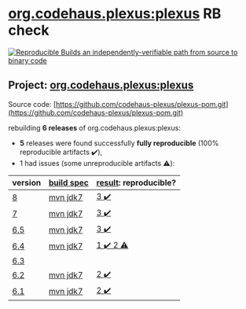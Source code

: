 [org.codehaus.plexus:plexus](https://search.maven.org/artifact/org.codehaus.plexus/plexus/) RB check
=======

[![Reproducible Builds](https://reproducible-builds.org/images/logos/rb.svg) an independently-verifiable path from source to binary code](https://reproducible-builds.org/)

## Project: [org.codehaus.plexus:plexus](https://search.maven.org/artifact/org.codehaus.plexus/plexus/)

Source code: [https://github.com/codehaus-plexus/plexus-pom.git](https://github.com/codehaus-plexus/plexus-pom.git)

rebuilding **6 releases** of org.codehaus.plexus:plexus:
- **5** releases were found successfully **fully reproducible** (100% reproducible artifacts :heavy_check_mark:),
- 1 had issues (some unreproducible artifacts :warning:):

| version | [build spec](BUILDSPEC.md) | [result](https://reproducible-builds.org/docs/jvm/): reproducible? |
| -- | --------- | ------ |
| [8](https://search.maven.org/artifact/org.codehaus.plexus/plexus/8/pom) | [mvn jdk7](plexus-pom-8.buildspec) | [3 :heavy_check_mark: ](plexus-8.buildcompare) |
| [7](https://search.maven.org/artifact/org.codehaus.plexus/plexus/7/pom) | [mvn jdk7](plexus-pom-7.buildspec) | [3 :heavy_check_mark: ](plexus-7.buildcompare) |
| [6.5](https://search.maven.org/artifact/org.codehaus.plexus/plexus/6.5/pom) | [mvn jdk7](plexus-pom-6.5.buildspec) | [3 :heavy_check_mark: ](plexus-6.5.buildcompare) |
| [6.4](https://search.maven.org/artifact/org.codehaus.plexus/plexus/6.4/pom) | [mvn jdk7](plexus-pom-6.4.buildspec) | [1 :heavy_check_mark:  2 :warning:](plexus-6.4.buildcompare) |
| [6.3](https://search.maven.org/artifact/org.codehaus.plexus/plexus/6.3/pom) | | |
| [6.2](https://search.maven.org/artifact/org.codehaus.plexus/plexus/6.2/pom) | [mvn jdk7](plexus-pom-6.2.buildspec) | [2 :heavy_check_mark: ](plexus-6.2.buildcompare) |
| [6.1](https://search.maven.org/artifact/org.codehaus.plexus/plexus/6.1/pom) | [mvn jdk7](plexus-pom-6.1.buildspec) | [2 :heavy_check_mark: ](plexus-6.1.buildcompare) |
